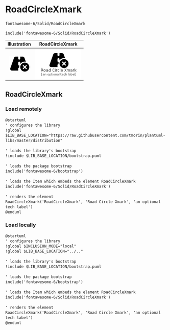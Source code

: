 # RoadCircleXmark


```text
fontawesome-6/Solid/RoadCircleXmark
```

```text
include('fontawesome-6/Solid/RoadCircleXmark')
```



| Illustration | RoadCircleXmark |
| :---: | :---: |
| ![illustration for Illustration](../../fontawesome-6/Solid/RoadCircleXmark.png) | ![illustration for RoadCircleXmark](../../fontawesome-6/Solid/RoadCircleXmark.Local.png) |




## RoadCircleXmark

### Load remotely
```plantuml
@startuml
' configures the library
!global $LIB_BASE_LOCATION="https://raw.githubusercontent.com/tmorin/plantuml-libs/master/distribution"

' loads the library's bootstrap
!include $LIB_BASE_LOCATION/bootstrap.puml

' loads the package bootstrap
include('fontawesome-6/bootstrap')

' loads the Item which embeds the element RoadCircleXmark
include('fontawesome-6/Solid/RoadCircleXmark')

' renders the element
RoadCircleXmark('RoadCircleXmark', 'Road Circle Xmark', 'an optional tech label')
@enduml
```

### Load locally
```plantuml
@startuml
' configures the library
!global $INCLUSION_MODE="local"
!global $LIB_BASE_LOCATION="../.."

' loads the library's bootstrap
!include $LIB_BASE_LOCATION/bootstrap.puml

' loads the package bootstrap
include('fontawesome-6/bootstrap')

' loads the Item which embeds the element RoadCircleXmark
include('fontawesome-6/Solid/RoadCircleXmark')

' renders the element
RoadCircleXmark('RoadCircleXmark', 'Road Circle Xmark', 'an optional tech label')
@enduml
```

